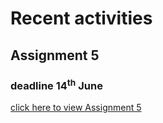 # Recent activities
## Assignment 5
### deadline 14<sup>th</sup> June
[click here to view Assignment 5](https://github.com/niteshrajbaral/wt-lab-assignment/tree/master/Assignment/Assignment%206)

